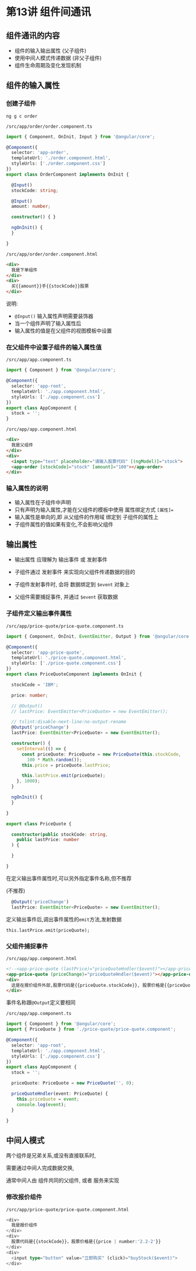 # 第13讲 组件间通讯

## 组件通讯的内容

- 组件的输入输出属性 (父子组件)
- 使用中间人模式传递数据 (非父子组件)
- 组件生命周期及变化发现机制


## 组件的输入属性

### 创建子组件

`ng g c order`

`/src/app/order/order.component.ts`


```ts
import { Component, OnInit, Input } from '@angular/core';

@Component({
  selector: 'app-order',
  templateUrl: './order.component.html',
  styleUrls: ['./order.component.css']
})
export class OrderComponent implements OnInit {

  @Input()
  stockCode: string;

  @Input()
  amount: number;

  constructor() { }

  ngOnInit() {
  }

}

```

`/src/app/order/order.component.html`

```html
<div>
  我是下单组件
</div>
<div>
  买{{amount}}手{{stockCode}}股票
</div>
```

说明:

- `@Input()` 输入属性声明需要装饰器
- 当一个组件声明了输入属性后
- 输入属性的值是在父组件的视图模板中设置

### 在父组件中设置子组件的输入属性值

`/src/app/app.component.ts`

```ts
import { Component } from '@angular/core';

@Component({
  selector: 'app-root',
  templateUrl: './app.component.html',
  styleUrls: ['./app.component.css']
})
export class AppComponent {
  stock = '';
}

```

`/src/app/app.component.html`

```html
<div>
  我是父组件
</div>
<div>
  <input type="text" placeholder="请输入股票代码" [(ngModel)]="stock">
  <app-order [stockCode]="stock" [amount]="100"></app-order>
</div>
```

### 输入属性的说明

- 输入属性在子组件中声明
- 只有声明为输入属性,才能在父组件的模板中使用 属性绑定方式 `[属性]=`
- 输入属性是单向的,即 从父组件的作用域 绑定到 子组件的属性上
- 子组件属性的值如果有变化,不会影响父组件


## 输出属性

- 输出属性 应理解为 输出事件 或 发射事件

- 子组件通过 发射事件 来实现向父组件传递数据的目的

- 子组件发射事件时, 会将 数据绑定到 `$event` 对象上

- 父组件需要捕捉事件, 并通过 `$event` 获取数据


### 子组件定义输出事件属性

`/src/app/price-quote/price-quote.component.ts`


```ts
import { Component, OnInit, EventEmitter, Output } from '@angular/core';

@Component({
  selector: 'app-price-quote',
  templateUrl: './price-quote.component.html',
  styleUrls: ['./price-quote.component.css']
})
export class PriceQuoteComponent implements OnInit {

  stockCode = 'IBM';

  price: number;

  // @Output()
  // lastPrice: EventEmitter<PriceQuote> = new EventEmitter();

  // tslint:disable-next-line:no-output-rename
  @Output('priceChange')
  lastPrice: EventEmitter<PriceQuote> = new EventEmitter();

  constructor() {
    setInterval(() => {
      const priceQuote: PriceQuote = new PriceQuote(this.stockCode,
        100 * Math.random());
      this.price = priceQuote.lastPrice;

      this.lastPrice.emit(priceQuote);
    }, 1000);
  }

  ngOnInit() {
  }

}

export class PriceQuote {

  constructor(public stockCode: string,
    public lastPrice: number
  ) {

  }

}


```

在定义输出事件属性时,可以另外指定事件名称,但不推荐

(不推荐)
```ts 
  @Output('priceChange')
  lastPrice: EventEmitter<PriceQuote> = new EventEmitter();
```

定义输出事件后,调出事件属性的`emit`方法,发射数据

```
this.lastPrice.emit(priceQuote);
```

### 父组件捕捉事件

`/src/app/app.component.html`

```html
<!--<app-price-quote (lastPrice)="priceQuoteHndler($event)"></app-price-quote>-->
<app-price-quote (priceChange)="priceQuoteHndler($event)"></app-price-quote>
<div>
  这是在报价组件外部,股票代码是{{priceQuote.stockCode}}, 股票价格是{{priceQuote.lastPrice| number:'2.2-2'}}
</div>
```

事件名称跟`@Output`定义要相同

`/src/app/app.component.ts`

```ts
import { Component } from '@angular/core';
import { PriceQuote } from './price-quote/price-quote.component';

@Component({
  selector: 'app-root',
  templateUrl: './app.component.html',
  styleUrls: ['./app.component.css']
})
export class AppComponent {
  stock = '';

  priceQuote: PriceQuote = new PriceQuote('', 0);

  priceQuoteHndler(event: PriceQuote) {
    this.priceQuote = event;
    console.log(event);
  }

}

```

## 中间人模式

两个组件是兄弟关系,或没有直接联系时,

需要通过中间人完成数据交换,

通常中间人由 组件共同的父组件, 或者 服务来实现


### 修改报价组件

`/src/app/price-quote/price-quote.component.html`

```ts
<div>
  我是报价组件
</div>
<div>
  股票代码是{{stockCode}}，股票价格是{{price | number:'2.2-2'}}
</div>
<div>
  <input type="button" value="立即购买" (click)="buyStock($event)">
</div>
```

